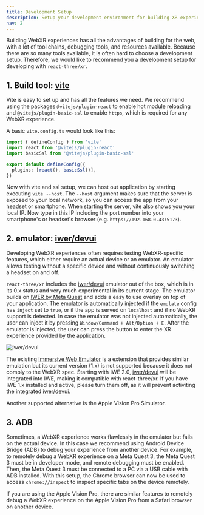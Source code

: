 ```yaml
---
title: Development Setup
description: Setup your development environment for building XR experiences.
nav: 2
---
```


Building WebXR experiences has all the advantages of building for the web, with a lot of tool chains, debugging tools, and resources available. 
Because there are so many tools available, it is often hard to choose a development setup. Therefore, we would like to recommend you a development setup for developing with `react-three/xr`.

## 1. Build tool: [vite](https://vitejs.dev/)

Vite is easy to set up and has all the features we need. We recommend using the packages `@vitejs/plugin-react` to enable hot module reloading and `@vitejs/plugin-basic-ssl` to enable `https`, which is required for any WebXR experience.

A basic `vite.config.ts` would look like this:

```ts
import { defineConfig } from 'vite'
import react from '@vitejs/plugin-react'
import basicSsl from '@vitejs/plugin-basic-ssl'

export default defineConfig({
  plugins: [react(), basicSsl()],
})
```

Now with vite and ssl setup, we can host out application by starting executing `vite --host`. The `--host` argument makes sure that the server is exposed to your local network, so you can access the app from your headset or smartphone. When starting the server, vite also shows you your local IP. Now type in this IP including the port number into your smartphone's or headset's browser (e.g. `https://192.168.0.43:5173`).

## 2. emulator: [iwer/devui](https://github.com/meta-quest/immersive-web-emulation-runtime/blob/main/devui/README.md)

Developing WebXR experiences often requires testing WebXR-specific features, which either require an actual device or an emulator. An emulator allows testing without a specific device and without continuously switching a headset on and off.

`react-three/xr` includes the [iwer/devui](https://github.com/meta-quest/immersive-web-emulation-runtime/blob/main/devui/README.md) emulator out of the box, which is in its 0.x status and very much experimental in its current stage. The emulator builds on [IWER by Meta Quest](https://github.com/meta-quest/immersive-web-emulation-runtime/) and adds a easy to use overlay on top of your application. The emulator is automatically injected if the `emulate` config has `inject` set to `true`, or if the app is served on `localhost` and if no WebXR support is detected. In case the emulator was not injected automatically, the user can inject it by pressing `Window/Command + Alt/Option + E`. After the emulator is injected, the user can press the button to enter the XR experience provided by the application.

![iwer/devui](./emulator.gif)

The existing [Immersive Web Emulator](https://chromewebstore.google.com/detail/immersive-web-emulator/cgffilbpcibhmcfbgggfhfolhkfbhmik) is a extension that provides similar emulation but its current version (1.x) is not supported because it does not comply to the WebXR spec. Starting with IWE 2.0, [iwer/devui](https://github.com/meta-quest/immersive-web-emulation-runtime/blob/main/devui/README.md) will be integrated into IWE, making it compatible with react-three/xr. If you have IWE 1.x installed and active, please turn them off, as it will prevent activiting the integrated [iwer/devui](https://github.com/meta-quest/immersive-web-emulation-runtime/blob/main/devui/README.md). 

Another supported alternative is the Apple Vision Pro Simulator.

## 3. ADB

Sometimes, a WebXR experience works flawlessly in the emulator but fails on the actual device. In this case we recommend using Android Device Bridge (ADB) to debug your experience from another device. For example, to remotely debug a WebXR experience on a Meta Quest 3, the Meta Quest 3 must be in developer mode, and remote debugging must be enabled. Then, the Meta Quest 3 must be connected to a PC via a USB cable with ADB installed. With this setup, the Chrome browser can now be used to access `chrome://inspect` to inspect specific tabs on the device remotely.

If you are using the Apple Vision Pro, there are similar features to remotely debug a WebXR experience on the Apple Vision Pro from a Safari browser on another device. 
